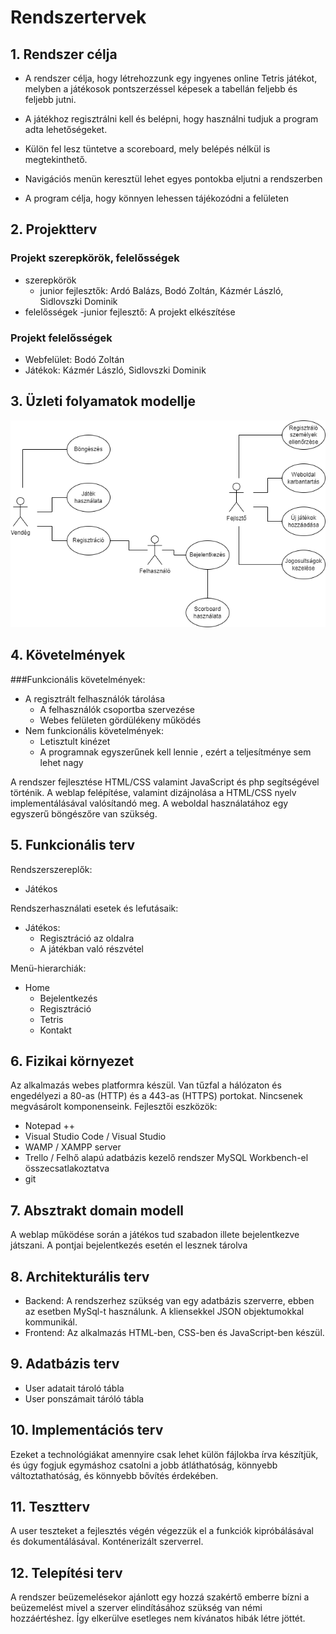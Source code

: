 # Rendszertervek

## 1. Rendszer célja

- A rendszer célja, hogy létrehozzunk egy ingyenes online Tetris játékot, melyben a játékosok pontszerzéssel képesek a tabellán feljebb és feljebb jutni.

- A játékhoz regisztrálni kell és belépni, hogy használni tudjuk a program adta lehetőségeket.

- Külön fel lesz tüntetve a scoreboard, mely belépés nélkül is megtekinthető.

- Navigációs menün keresztül lehet egyes pontokba eljutni a rendszerben

- A program célja, hogy könnyen lehessen tájékozódni a felületen

## 2. Projektterv

### Projekt szerepkörök, felelősségek

- szerepkörök
	- junior fejlesztők: Ardó Balázs, Bodó Zoltán, Kázmér László, Sidlovszki Dominik
- felelősségek
	-junior fejlesztő: A projekt elkészítése

### Projekt felelősségek

- Webfelület: Bodó Zoltán
- Játékok: Kázmér László, Sidlovszki Dominik

## 3. Üzleti folyamatok modellje

![](./Img/Uzleti_folyamatok_modellje.png)

## 4. Követelmények

###Funkcionális követelmények:

- A regisztrált felhasználók tárolása
	- A felhasználók csoportba szervezése
	- Webes felületen gördülékeny működés
- Nem funkcionális követelmények:
	- Letisztult kinézet
	- A programnak egyszerűnek kell lennie , ezért a teljesítménye sem lehet nagy

A rendszer fejlesztése HTML/CSS valamint JavaScript és php segítségével történik. A weblap felépítése, valamint dizájnolása a HTML/CSS nyelv implementálásával valósítandó meg. A weboldal használatához egy egyszerű böngészőre van szükség.

## 5. Funkcionális terv

Rendszerszereplők:
- Játékos

Rendszerhasználati esetek és lefutásaik:

- Játékos:
	- Regisztráció az oldalra
	- A játékban való részvétel

Menü-hierarchiák:

- Home
	- Bejelentkezés
	- Regisztráció
	- Tetris
	- Kontakt

## 6. Fizikai környezet

Az alkalmazás webes platformra készül. Van tűzfal a hálózaton és engedélyezi a 80-as (HTTP) és a 443-as (HTTPS) portokat. Nincsenek megvásárolt komponenseink. Fejlesztői eszközök:

- Notepad ++
- Visual Studio Code / Visual Studio 
- WAMP / XAMPP server
- Trello / Felhő alapú adatbázis kezelő rendszer MySQL Workbench-el összecsatlakoztatva
- git

## 7. Absztrakt domain modell

A weblap működése során a játékos tud szabadon illete bejelentkezve játszani. A pontjai bejelentkezés esetén el lesznek tárolva

## 8. Architekturális terv

- Backend: A rendszerhez szükség van egy adatbázis szerverre, ebben az esetben MySql-t használunk. A kliensekkel JSON objektumokkal kommunikál.
- Frontend: Az alkalmazás HTML-ben, CSS-ben és JavaScript-ben készül.

## 9. Adatbázis terv

- User adatait tároló tábla
- User ponszámait táróló tábla

## 10. Implementációs terv

Ezeket a technológiákat amennyire csak lehet külön fájlokba írva készítjük, és úgy fogjuk egymáshoz csatolni a jobb átláthatóság, könnyebb változtathatóság, és könnyebb bővítés érdekében.

## 11. Tesztterv

A user teszteket a fejlesztés végén végezzük el a funkciók kipróbálásával és dokumentálásával. Konténerizált szerverrel.

## 12. Telepítési terv

A rendszer beüzemelésekor ajánlott egy hozzá szakértő emberre bízni a beüzemelést mivel a szerver elindításához szükség van némi hozzáértéshez. Így elkerülve esetleges nem kívánatos hibák létre jöttét.